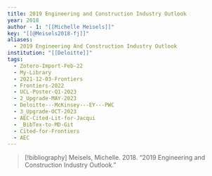 ```yaml
---
title: 2019 Engineering and Construction Industry Outlook
year: 2018
author - 1: "[[Michelle Meisels]]"
key: "[[@Meisels2018-fj]]"
aliases:
  - 2019 Engineering And Construction Industry Outlook
institution: "[[Deloitte]]"
tags:
  - Zotero-Import-Feb-22
  - My-Library
  - 2021-12-03-Frontiers
  - Frontiers-2022
  - UCL-Poster-Q1-2023
  - 2_Upgrade-MAY-2023
  - Deloitte---McKinsey---EY---PWC
  - 3_Upgrade-OCT-2023
  - AEC-Cited-Lit-for-Jacqui
  - _BibTex-to-MD-Git
  - Cited-for-Frontiers
  - AEC
---
```


> [!bibliography]
> Meisels, Michelle. 2018. “2019 Engineering and Construction Industry Outlook.”
